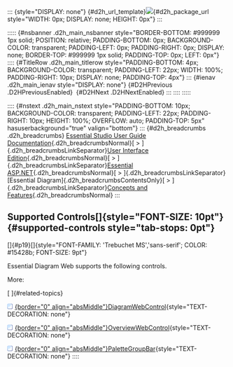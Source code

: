 ::: {style="DISPLAY: none"}
[](ms-xhelp:///?Id=d2h_url_template){#d2h_url_template}![](!package_url!){#d2h_package_url style="WIDTH: 0px; DISPLAY: none; HEIGHT: 0px"}
:::

::::: {#nsbanner .d2h_main_nsbanner style="BORDER-BOTTOM: #999999 1px solid; POSITION: relative; PADDING-BOTTOM: 0px; BACKGROUND-COLOR: transparent; PADDING-LEFT: 0px; PADDING-RIGHT: 0px; DISPLAY: none; BORDER-TOP: #999999 1px solid; PADDING-TOP: 0px; LEFT: 0px"}
:::: {#TitleRow .d2h_main_titlerow style="PADDING-BOTTOM: 4px; BACKGROUND-COLOR: transparent; PADDING-LEFT: 22px; WIDTH: 100%; PADDING-RIGHT: 10px; DISPLAY: none; PADDING-TOP: 4px"}
::: {#ienav .d2h_main_ienav style="DISPLAY: none"}
[](ms-xhelp:///?Id=f9aa55fb-f8cf-43da-a8be-de231dc0d949){#D2HPrevious .D2HPreviousEnabled}  [](ms-xhelp:///?Id=28f27fdd-6f99-44d9-9d00-16fccfebbc55){#D2HNext .D2HNextEnabled}
:::
::::
:::::

:::: {#nstext .d2h_main_nstext style="PADDING-BOTTOM: 10px; BACKGROUND-COLOR: transparent; PADDING-LEFT: 22px; PADDING-RIGHT: 10px; HEIGHT: 100%; OVERFLOW: auto; PADDING-TOP: 5px" hasuserbackground="true" valign="bottom"}
::: {#d2h_breadcrumbs .d2h_breadcrumbs}
[Essential Studio User Guide Documentation](ms-xhelp:///?Id=12457748-09e3-4d74-a240-8e049cedf030){.d2h_breadcrumbsNormal}[ \> ]{.d2h_breadcrumbsLinkSeparator}[User Interface Edition](ms-xhelp:///?Id=c29296b7-531c-413b-a0ec-488ca1f7f669){.d2h_breadcrumbsNormal}[ \> ]{.d2h_breadcrumbsLinkSeparator}[Essential ASP.NET](ms-xhelp:///?Id=25c35330-c127-4dad-9a92-ed79dc7261a6){.d2h_breadcrumbsNormal}[ \> ]{.d2h_breadcrumbsLinkSeparator}[Essential Diagram]{.d2h_breadcrumbsContentsOnly}[ \> ]{.d2h_breadcrumbsLinkSeparator}[Concepts and Features](ms-xhelp:///?Id=f9aa55fb-f8cf-43da-a8be-de231dc0d949){.d2h_breadcrumbsNormal}
:::

## Supported Controls[]{style="FONT-SIZE: 10pt"} {#supported-controls style="tab-stops: 0pt"}

[]{#p19}[]{style="FONT-FAMILY: 'Trebuchet MS','sans-serif'; COLOR: #15428b; FONT-SIZE: 9pt"} 

Essential Diagram Web supports the following controls.

More:

[ ]{#related-topics}

[![](button.gif){border="0" align="absMiddle"}DiagramWebControl](ms-xhelp:///?Id=28f27fdd-6f99-44d9-9d00-16fccfebbc55){style="TEXT-DECORATION: none"}

[![](button.gif){border="0" align="absMiddle"}OverviewWebControl](ms-xhelp:///?Id=488ebdfa-e677-4324-82ca-43b190b054de){style="TEXT-DECORATION: none"}

[![](button.gif){border="0" align="absMiddle"}PaletteGroupBar](ms-xhelp:///?Id=38ec1a10-10bd-4b5c-8cea-02dbee1ea61c){style="TEXT-DECORATION: none"}
::::
